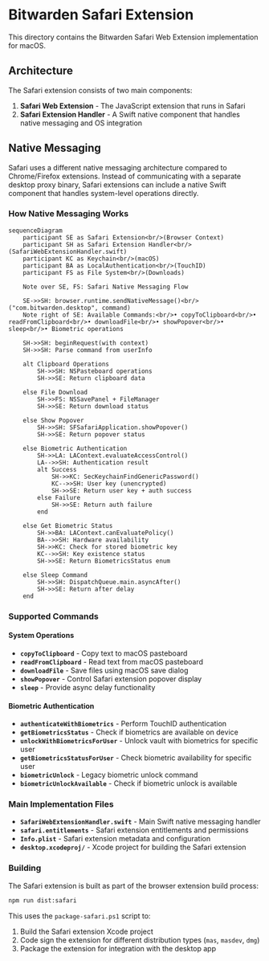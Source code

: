 # Bitwarden Safari Extension

This directory contains the Bitwarden Safari Web Extension implementation for macOS.

## Architecture

The Safari extension consists of two main components:

1. **Safari Web Extension** - The JavaScript extension that runs in Safari
2. **Safari Extension Handler** - A Swift native component that handles native messaging and OS integration

## Native Messaging

Safari uses a different native messaging architecture compared to Chrome/Firefox extensions. Instead of communicating with a separate desktop proxy binary, Safari extensions can include a native Swift component that handles system-level operations directly.

### How Native Messaging Works

```mermaid
sequenceDiagram
    participant SE as Safari Extension<br/>(Browser Context)
    participant SH as Safari Extension Handler<br/>(SafariWebExtensionHandler.swift)
    participant KC as Keychain<br/>(macOS)
    participant BA as LocalAuthentication<br/>(TouchID)
    participant FS as File System<br/>(Downloads)

    Note over SE, FS: Safari Native Messaging Flow

    SE->>SH: browser.runtime.sendNativeMessage()<br/>("com.bitwarden.desktop", command)
    Note right of SE: Available Commands:<br/>• copyToClipboard<br/>• readFromClipboard<br/>• downloadFile<br/>• showPopover<br/>• sleep<br/>• Biometric operations

    SH->>SH: beginRequest(with context)
    SH->>SH: Parse command from userInfo
    
    alt Clipboard Operations
        SH->>SH: NSPasteboard operations
        SH->>SE: Return clipboard data
    
    else File Download
        SH->>FS: NSSavePanel + FileManager
        SH->>SE: Return download status
    
    else Show Popover
        SH->>SH: SFSafariApplication.showPopover()
        SH->>SE: Return popover status
    
    else Biometric Authentication
        SH->>LA: LAContext.evaluateAccessControl()
        LA-->>SH: Authentication result
        alt Success
            SH->>KC: SecKeychainFindGenericPassword()
            KC-->>SH: User key (unencrypted)
            SH->>SE: Return user key + auth success
        else Failure
            SH->>SE: Return auth failure
        end
    
    else Get Biometric Status
        SH->>BA: LAContext.canEvaluatePolicy()
        BA-->>SH: Hardware availability
        SH->>KC: Check for stored biometric key
        KC-->>SH: Key existence status
        SH->>SE: Return BiometricsStatus enum
    
    else Sleep Command
        SH->>SH: DispatchQueue.main.asyncAfter()
        SH->>SE: Return after delay
    end
```

### Supported Commands

#### System Operations
- **`copyToClipboard`** - Copy text to macOS pasteboard
- **`readFromClipboard`** - Read text from macOS pasteboard  
- **`downloadFile`** - Save files using macOS save dialog
- **`showPopover`** - Control Safari extension popover display
- **`sleep`** - Provide async delay functionality

#### Biometric Authentication
- **`authenticateWithBiometrics`** - Perform TouchID authentication
- **`getBiometricsStatus`** - Check if biometrics are available on device
- **`unlockWithBiometricsForUser`** - Unlock vault with biometrics for specific user
- **`getBiometricsStatusForUser`** - Check biometric availability for specific user
- **`biometricUnlock`** - Legacy biometric unlock command
- **`biometricUnlockAvailable`** - Check if biometric unlock is available

### Main Implementation Files

- **`SafariWebExtensionHandler.swift`** - Main Swift native messaging handler
- **`safari.entitlements`** - Safari extension entitlements and permissions
- **`Info.plist`** - Safari extension metadata and configuration
- **`desktop.xcodeproj/`** - Xcode project for building the Safari extension

### Building

The Safari extension is built as part of the browser extension build process:

```bash
npm run dist:safari
```

This uses the `package-safari.ps1` script to:
1. Build the Safari extension Xcode project
2. Code sign the extension for different distribution types (`mas`, `masdev`, `dmg`)
3. Package the extension for integration with the desktop app